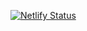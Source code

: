 [![Netlify Status](https://api.netlify.com/api/v1/badges/f26f1373-b95c-45b2-8681-a21dcdaa9b47/deploy-status)](https://app.netlify.com/sites/cwimpy/deploys)
